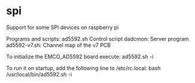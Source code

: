 # spi
Support for some SPI devices on raspberry pi

Programs and scripts:
ad5592.sh	Control script
dadcmon:	Server program
ad5592-v7.sh:	Channel map of the v7 PCB

To initialize the EMCO_AD5592 board execute:
ad5592.sh -i

To run it on startup, add the following line to /etc/rc.local:
bash /usr/local/bin/ad5592.sh -i

 
